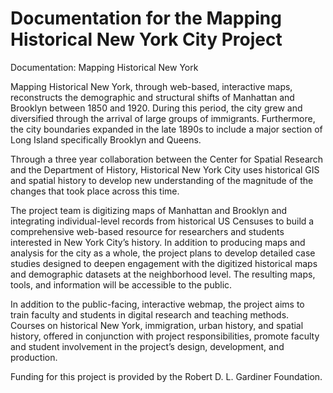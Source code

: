# Documentation for the Mapping Historical New York City Project
Documentation: Mapping Historical New York

Mapping Historical New York, through web-based, interactive maps, reconstructs the demographic and structural shifts of Manhattan and Brooklyn between 1850 and 1920. During this period, the city grew and diversified through the arrival of large groups of immigrants. Furthermore, the city boundaries expanded in the late 1890s to include a major section of Long Island specifically Brooklyn and Queens.

Through a three year collaboration between the Center for Spatial Research and the Department of History, Historical New York City uses historical GIS and spatial history to develop new understanding of the magnitude of the changes that took place across this time.

The project team is digitizing maps of Manhattan and Brooklyn and integrating individual-level records from historical US Censuses to build a comprehensive web-based resource for researchers and students interested in New York City’s history. In addition to producing maps and analysis for the city as a whole, the project plans to develop detailed case studies designed to deepen engagement with the digitized historical maps and demographic datasets at the neighborhood level. The resulting maps, tools, and information will be accessible to the public.

In addition to the public-facing, interactive webmap, the project aims to train faculty and students in digital research and teaching methods. Courses on historical New York, immigration, urban history, and spatial history, offered in conjunction with project responsibilities, promote faculty and student involvement in the project’s design, development, and production.

Funding for this project is provided by the Robert D. L. Gardiner Foundation.
